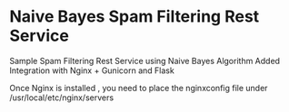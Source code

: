 # Naive Bayes Spam Filtering Rest Service

Sample Spam Filtering Rest Service using Naive Bayes Algorithm 
Added Integration with Nginx + Gunicorn and Flask

Once Nginx is installed , you need to place the nginxconfig file under /usr/local/etc/nginx/servers



